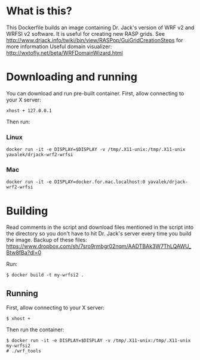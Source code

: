 # What is this?
This Dockerfile builds an image containing Dr. Jack's version of WRF v2 and WRFSI v2 software. 
It is useful for creating new RASP grids. See http://www.drjack.info/twiki/bin/view/RASPop/GuiGridCreationSteps 
for more information
Useful domain visualizer: http://wxtofly.net/beta/WRFDomainWizard.html

# Downloading and running
You can download and run pre-built container. First, allow connecting to your X server:
```
xhost + 127.0.0.1
```
Then run:
### Linux
```
docker run -it -e DISPLAY=$DISPLAY -v /tmp/.X11-unix:/tmp/.X11-unix yavalek/drjack-wrf2-wrfsi
```
### Mac
```
docker run -it -e DISPLAY=docker.for.mac.localhost:0 yavalek/drjack-wrf2-wrfsi
```

# Building
Read comments in the script and download files mentioned in the script into the directory so you don't have to hit Dr. Jack's 
server every time you build the image. Backup of these files: https://www.dropbox.com/sh/7sro9rmbgr02nqm/AADTBAk3W7ThLQAWU_Btw8fBa?dl=0

Run:

```
$ docker build -t my-wrfsi2 .
```

## Running
First, allow connecting to your X server:
```
$ xhost +
```
Then run the container:
```
$ docker run -it -e DISPLAY=$DISPLAY -v /tmp/.X11-unix:/tmp/.X11-unix my-wrfsi2
# ./wrf_tools

```
